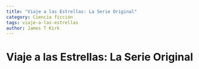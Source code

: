 ```yaml
---
title: "Viaje a las Estrellas: La Serie Original"
category: Ciencia ficción
tags: viaje-a-las-estrellas
author: James T Kirk
---
```


# Viaje a las Estrellas: La Serie Original
